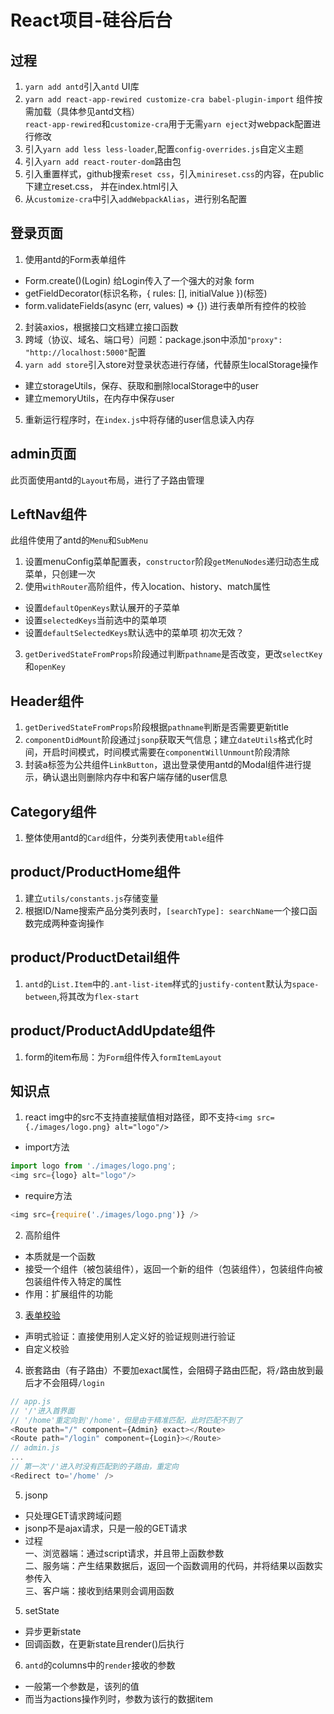 # React项目-硅谷后台
## 过程
1. `yarn add antd`引入`antd` UI库
2. `yarn add react-app-rewired customize-cra babel-plugin-import` 组件按需加载（具体参见antd文档）  
  `react-app-rewired`和`customize-cra`用于无需`yarn eject`对webpack配置进行修改
3. 引入`yarn add less less-loader`,配置`config-overrides.js`自定义主题
4. 引入`yarn add react-router-dom`路由包
5. 引入重置样式，github搜索`reset css`，引入`minireset.css`的内容，在public下建立reset.css， 并在index.html引入
6. 从`customize-cra`中引入`addWebpackAlias`，进行别名配置

## 登录页面
1. 使用antd的Form表单组件
- Form.create()(Login) 给Login传入了一个强大的对象 form
- getFieldDecorator(标识名称，{ rules: [], initialValue })(标签)
- form.validateFields(async (err, values) => {}) 进行表单所有控件的校验
2. 封装axios，根据接口文档建立接口函数
3. 跨域（协议、域名、端口号）问题：package.json中添加`"proxy": "http://localhost:5000"`配置
4. `yarn add store`引入store对登录状态进行存储，代替原生localStorage操作
- 建立storageUtils，保存、获取和删除localStorage中的user
- 建立memoryUtils，在内存中保存user
5. 重新运行程序时，在`index.js`中将存储的user信息读入内存

## admin页面
此页面使用antd的`Layout`布局，进行了子路由管理

## LeftNav组件
此组件使用了antd的`Menu`和`SubMenu`
1. 设置menuConfig菜单配置表，`constructor`阶段`getMenuNodes`递归动态生成菜单，只创建一次
2. 使用`withRouter`高阶组件，传入location、history、match属性
- 设置`defaultOpenKeys`默认展开的子菜单
- 设置`selectedKeys`当前选中的菜单项
- 设置`defaultSelectedKeys`默认选中的菜单项 初次无效？
3. `getDerivedStateFromProps`阶段通过判断`pathname`是否改变，更改`selectKey`和`openKey`

## Header组件
1. `getDerivedStateFromProps`阶段根据`pathname`判断是否需要更新title
2. `componentDidMount`阶段通过`jsonp`获取天气信息；建立`dateUtils`格式化时间，开启时间模式，时间模式需要在`componentWillUnmount`阶段清除
3. 封装a标签为公共组件`LinkButton`，退出登录使用antd的Modal组件进行提示，确认退出则删除内存中和客户端存储的user信息 

## Category组件
1. 整体使用antd的`Card`组件，分类列表使用`table`组件

## product/ProductHome组件
1. 建立`utils/constants.js`存储变量
2. 根据ID/Name搜索产品分类列表时，`[searchType]: searchName`一个接口函数完成两种查询操作

## product/ProductDetail组件
1. `antd`的`List.Item`中的`.ant-list-item`样式的`justify-content`默认为`space-between`,将其改为`flex-start`

## product/ProductAddUpdate组件
1. form的item布局：为`Form`组件传入`formItemLayout`

## 知识点
1. react img中的src不支持直接赋值相对路径，即不支持`<img src={./images/logo.png} alt="logo"/>`
- import方法
```js
import logo from './images/logo.png';
<img src={logo} alt="logo"/>
```
- require方法
```js
<img src={require('./images/logo.png')} />
```
2. 高阶组件
- 本质就是一个函数
- 接受一个组件（被包装组件），返回一个新的组件（包装组件），包装组件向被包装组件传入特定的属性
- 作用：扩展组件的功能

3. [表单校验](https://ant.design/components/form-cn/#components-form-demo-normal-login)
- 声明式验证：直接使用别人定义好的验证规则进行验证
- 自定义校验

4. 嵌套路由（有子路由）不要加exact属性，会阻碍子路由匹配，将`/`路由放到最后才不会阻碍`/login`
```js
// app.js
// '/'进入首界面
// '/home'重定向到'/home'，但是由于精准匹配，此时匹配不到了
<Route path="/" component={Admin} exact></Route>
<Route path="/login" component={Login}></Route>
// admin.js
...
// 第一次'/'进入时没有匹配到的子路由，重定向
<Redirect to='/home' />
```

5. jsonp
- 只处理GET请求跨域问题
- jsonp不是ajax请求，只是一般的GET请求
- 过程  
一、浏览器端：通过script请求，并且带上函数参数  
二、服务端：产生结果数据后，返回一个函数调用的代码，并将结果以函数实参传入  
三、客户端：接收到结果则会调用函数

5. setState
- 异步更新state
- 回调函数，在更新state且render()后执行

6. `antd`的columns中的`render`接收的参数
- 一般第一个参数是，该列的值
- 而当为actions操作列时，参数为该行的数据item